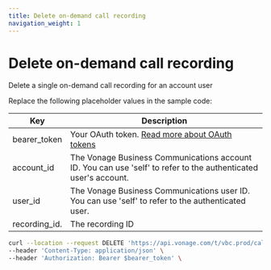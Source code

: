 ```yaml
---
title: Delete on-demand call recording
navigation_weight: 1
---
```


# Delete on-demand call recording

Delete a single on-demand call recording for an account user

Replace the following placeholder values in the sample code:

| Key | Description |
| --- | ----------- |
| bearer_token      | Your OAuth token. [Read more about OAuth tokens](/concepts/guides/create-an-access-token) |
| account_id        | The Vonage Business Communications account ID. You can use 'self' to refer to the authenticated user's account. |
| user_id 			| The Vonage Business Communications user ID. You can use 'self' to refer to the authenticated user. |
| recording_id.     | The recording ID |

``` bash
curl --location --request DELETE 'https://api.vonage.com/t/vbc.prod/call_recording/api/accounts/$account_id/users/$user_id/call_recordings/$recording_id' \
--header 'Content-Type: application/json' \
--header 'Authorization: Bearer $bearer_token' \
```

